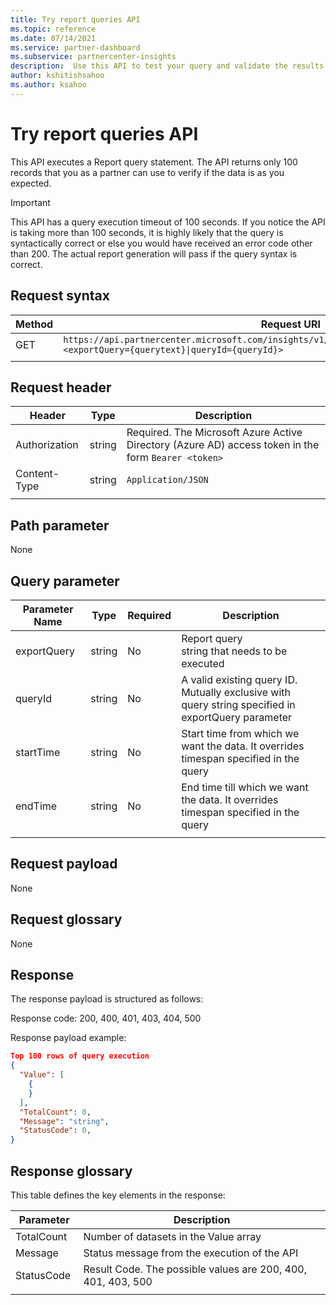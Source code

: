 ```yaml
---
title: Try report queries API
ms.topic: reference
ms.date: 07/14/2021
ms.service: partner-dashboard
ms.subservice: partnercenter-insights
description:  Use this API to test your query and validate the results in Partner Center insights.
author: kshitishsahoo
ms.author: ksahoo
---
```

# Try report queries API

This API executes a Report query statement. The API returns only 100 records that you as a partner can use to verify if the data is as you expected.

> [!IMPORTANT]
> This API has a query execution timeout of 100 seconds. If you notice the API is taking more than 100 seconds, it is highly likely that the query is syntactically correct or else you would have received an error code other than 200. The actual report generation will pass if the query syntax is correct.

## Request syntax

|    Method    |    Request URI    |
|    ----    |    ----    |
|    GET    |    `https://api.partnercenter.microsoft.com/insights/v1/mpn/ScheduledQueries/testQueryResult?<exportQuery={querytext}\|queryId={queryId}>`    |
|        |        |

## Request header

|    Header    |    Type    |    Description    |
|    ----    |    ----    |    ----    |
|    Authorization    |    string    |    Required. The Microsoft Azure Active Directory (Azure AD) access token in the form `Bearer <token>`    |
|    Content-Type    |    string    |    `Application/JSON`    |
|        |        |        |

## Path parameter

None

## Query parameter

|    Parameter Name    |    Type    |    Required    |    Description    |
|    ----    |    ----    |    ----    |    ----    |
|    exportQuery     |    string    |    No    |    Report query string that needs to be executed     |
|    queryId     |    string    |    No    |    A valid existing query ID. Mutually exclusive with query string specified in exportQuery parameter    |
|    startTime     |    string    |    No    |    Start time from which we want the data. It overrides timespan specified in the query    |
|    endTime     |    string    |    No    |    End time till which we want the data. It overrides timespan specified in the query    |
|        |        |        |        |

## Request payload

None

## Request glossary

None

## Response

The response payload is structured as follows:

Response code: 200, 400, 401, 403, 404, 500

Response payload example:

```json
Top 100 rows of query execution
{
  "Value": [
    {
    }
  ],
  "TotalCount": 0,
  "Message": "string",
  "StatusCode": 0,
}
```

## Response glossary

This table defines the key elements in the response:

|    Parameter    |    Description    |
|    ----    |    ----    |
|    TotalCount     |    Number of datasets in the Value array     |
|    Message     |    Status message from the execution of the API     |
|    StatusCode     |    Result Code. The possible values are 200, 400, 401, 403, 500     |
|        |        |
